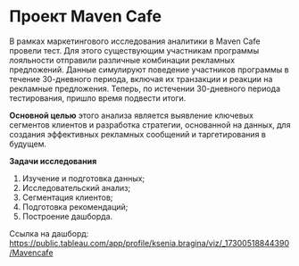 # Проект Maven Cafe

В рамках маркетингового исследования аналитики в Maven Cafe провели тест. Для этого существующим участникам программы лояльности отправили различные комбинации рекламных предложений. 
Данные симулируют поведение участников программы в течение 30-дневного периода, включая их транзакции и реакции на рекламные предложения.
Теперь, по истечении 30-дневного периода тестирования, пришло время подвести итоги.

**Основной целью** этого анализа является выявление ключевых сегментов клиентов и разработка стратегии, основанной на данных, для создания эффективных рекламных сообщений и таргетирования в будущем.

**Задачи исследования**
1. Изучение и подготовка данных;
2. Исследовательский анализ;
3. Сегментация клиентов; 
4. Подготовка рекомендаций;
5. Построение дашборда.

Ссылка на дашборд: https://public.tableau.com/app/profile/ksenia.bragina/viz/_17300518844390/Mavencafe
